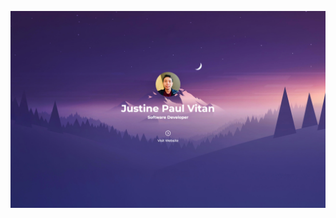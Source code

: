 <a href="https://jpvitan.com/">![Banner](https://github.com/jpvitan/jpvitan/blob/main/images/banner.png)</a>
